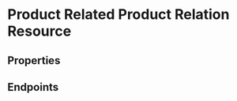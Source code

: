 # Product Related Product Relation Resource

## Properties

<ResourceProperties :resource="'product_related_product_relation'" :lang="'en'"/>

## Endpoints

[//]: <> (GET ENDPOINT)
<ResourceEndpoint :resource="'product_related_product_relation'" :endpoint="'get'" :lang="'en'">

<template v-slot:responseJSON>

<<< @/docs/fixtures/api/product_related_product_relation/response/json/get_id.json

</template>

<template v-slot:responseXML>

<<< @/docs/fixtures/api/product_related_product_relation/response/xml/get_id.xml

</template>

</ResourceEndpoint>

[//]: <> (GETCOLLECTION ENDPOINT)
<ResourceEndpoint :resource="'product_related_product_relation'" :endpoint="'getCollection'" :lang="'en'">

<template v-slot:responseJSON>

<<< @/docs/fixtures/api/product_related_product_relation/response/json/get_page.json

</template>

<template v-slot:responseXML>

<<< @/docs/fixtures/api/product_related_product_relation/response/xml/get_page.xml

</template>

</ResourceEndpoint>

[//]: <> (POST ENDPOINT)
<ResourceEndpoint :resource="'product_related_product_relation'" :endpoint="'post'" :lang="'en'">

<template v-slot:request>

<<< @/docs/fixtures/api/product_related_product_relation/request/post.json

</template>

<template v-slot:responseJSON>

<<< @/docs/fixtures/api/product_related_product_relation/response/json/get_id.json

</template>

<template v-slot:responseXML>

<<< @/docs/fixtures/api/product_related_product_relation/response/xml/get_id.xml

</template>

</ResourceEndpoint>

[//]: <> (PUT ENDPOINT)
<ResourceEndpoint :resource="'product_related_product_relation'" :endpoint="'put'" :lang="'en'">

<template v-slot:request>

<<< @/docs/fixtures/api/product_related_product_relation/request/put.json

</template>

<template v-slot:responseJSON>

<<< @/docs/fixtures/api/product_related_product_relation/response/json/get_id.json

</template>

<template v-slot:responseXML>

<<< @/docs/fixtures/api/product_related_product_relation/response/xml/get_id.xml

</template>

</ResourceEndpoint>

[//]: <> (DELETE ENDPOINT)
<ResourceEndpoint :resource="'product_related_product_relation'" :endpoint="'delete'" :lang="'en'"/>

